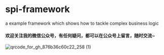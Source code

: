 # spi-framework
a example framework which shows how to tackle complex business logic

#### 欢迎关注我的微信公众号，有任何疑问，都可以在公众号上留言，随时交流~
![qrcode_for_gh_876b36c60c22_258 (1)](https://github.com/zjuclh/spi-framework/assets/13410025/a74f6787-b7fd-408d-b94b-3e4249098254)
